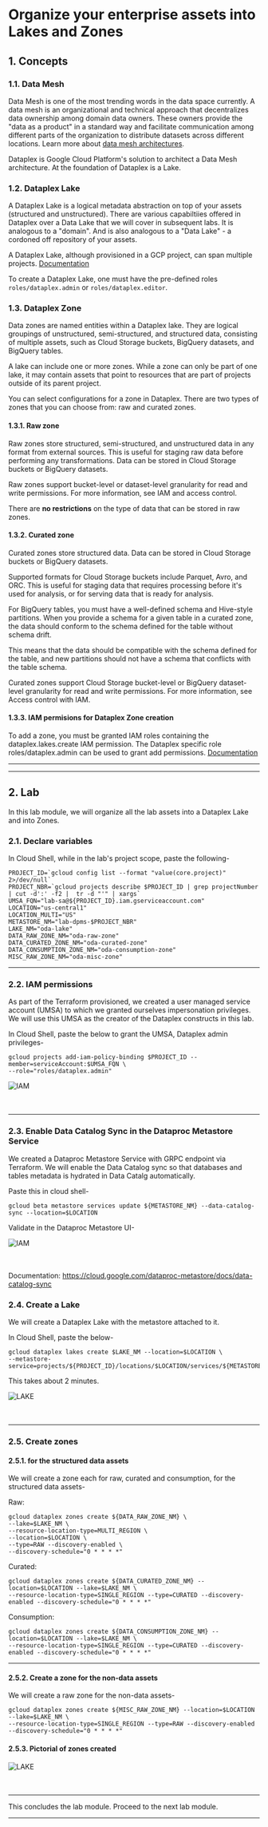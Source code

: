 # Organize your enterprise assets into Lakes and Zones

## 1. Concepts

### 1.1. Data Mesh
Data Mesh is one of the most trending words in the data space currently. A data mesh is an organizational and technical approach that decentralizes data ownership among domain data owners. These owners provide the "data as a product" in a standard way and facilitate communication among different parts of the organization to distribute datasets across different locations. Learn more about [data mesh architectures](https://services.google.com/fh/files/misc/build-a-modern-distributed-datamesh-with-google-cloud-whitepaper.pdf).

Dataplex is Google Cloud Platform's solution to architect a Data Mesh architecture. At the foundation of Dataplex is a Lake.


### 1.2. Dataplex Lake
A Dataplex Lake is a logical metadata abstraction on top of your assets (structured and unstructured). There are various capabiltiies offered in Dataplex over a Data Lake that we will cover in subsequent labs. It is analogous to a "domain". And is also analogous to a "Data Lake" - a cordoned off repository of your assets.

A Dataplex Lake, although provisioned in a GCP project, can span multiple projects. [Documentation](https://cloud.google.com/dataplex/docs/create-lake)

To create a Dataplex Lake, one must have the pre-defined roles  ```roles/dataplex.admin``` or ```roles/dataplex.editor```.

### 1.3. Dataplex Zone
Data zones are named entities within a Dataplex lake. They are logical groupings of unstructured, semi-structured, and structured data, consisting of multiple assets, such as Cloud Storage buckets, BigQuery datasets, and BigQuery tables.

A lake can include one or more zones. While a zone can only be part of one lake, it may contain assets that point to resources that are part of projects outside of its parent project.

You can select configurations for a zone in Dataplex. There are two types of zones that you can choose from: raw and curated zones.

#### 1.3.1. Raw zone
Raw zones store structured, semi-structured, and unstructured data in any format from external sources. This is useful for staging raw data before performing any transformations. Data can be stored in Cloud Storage buckets or BigQuery datasets.

Raw zones support bucket-level or dataset-level granularity for read and write permissions. For more information, see IAM and access control.

There are **no restrictions** on the type of data that can be stored in raw zones.

#### 1.3.2. Curated zone
Curated zones store structured data. Data can be stored in Cloud Storage buckets or BigQuery datasets.

Supported formats for Cloud Storage buckets include Parquet, Avro, and ORC. This is useful for staging data that requires processing before it's used for analysis, or for serving data that is ready for analysis.

For BigQuery tables, you must have a well-defined schema and Hive-style partitions. When you provide a schema for a given table in a curated zone, the data should conform to the schema defined for the table without schema drift.

This means that the data should be compatible with the schema defined for the table, and new partitions should not have a schema that conflicts with the table schema.

Curated zones support Cloud Storage bucket-level or BigQuery dataset-level granularity for read and write permissions. For more information, see Access control with IAM.

#### 1.3.3. IAM permisions for Dataplex Zone creation

To add a zone, you must be granted IAM roles containing the dataplex.lakes.create IAM permission. The Dataplex specific role roles/dataplex.admin can be used to grant add permissions. [Documentation](https://cloud.google.com/dataplex/docs/iam-and-access-control)



<hr>

<hr>

## 2. Lab

In this lab module, we will organize all the lab assets into a Dataplex Lake and into Zones.

### 2.1. Declare variables

In Cloud Shell, while in the lab's project scope, paste the following-
```
PROJECT_ID=`gcloud config list --format "value(core.project)" 2>/dev/null`
PROJECT_NBR=`gcloud projects describe $PROJECT_ID | grep projectNumber | cut -d':' -f2 |  tr -d "'" | xargs`
UMSA_FQN="lab-sa@${PROJECT_ID}.iam.gserviceaccount.com"
LOCATION="us-central1"
LOCATION_MULTI="US"
METASTORE_NM="lab-dpms-$PROJECT_NBR"
LAKE_NM="oda-lake"
DATA_RAW_ZONE_NM="oda-raw-zone"
DATA_CURATED_ZONE_NM="oda-curated-zone"
DATA_CONSUMPTION_ZONE_NM="oda-consumption-zone"
MISC_RAW_ZONE_NM="oda-misc-zone"
```

<hr>

### 2.2. IAM permissions

As part of the Terraform provisioned, we created a user managed service account (UMSA) to which we granted ourselves impersonation privileges. We will use this UMSA as the creator of the Dataplex constructs in this lab.

In Cloud Shell, paste the below to grant the UMSA, Dataplex admin privileges-

```
gcloud projects add-iam-policy-binding $PROJECT_ID --member=serviceAccount:$UMSA_FQN \
--role="roles/dataplex.admin"
```

![IAM](../01-images/03-03.png)   
<br><br>

<hr>

### 2.3. Enable Data Catalog Sync in the Dataproc Metastore Service

We created a Dataproc Metastore Service with GRPC endpoint via Terraform. We will enable the Data Catalog sync so that databases and tables metadata is hydrated in Data Catalg automatically.


Paste this in cloud shell-
```
gcloud beta metastore services update ${METASTORE_NM} --data-catalog-sync --location=$LOCATION 
```

Validate in the Dataproc Metastore UI-

![IAM](../01-images/03-04.png)   
<br><br>

Documentation: https://cloud.google.com/dataproc-metastore/docs/data-catalog-sync

### 2.4. Create a Lake

We will create a Dataplex Lake with the metastore attached to it.

In Cloud Shell, paste the below-
```
gcloud dataplex lakes create $LAKE_NM --location=$LOCATION \
--metastore-service=projects/${PROJECT_ID}/locations/$LOCATION/services/${METASTORE_NM}
```

This takes about 2 minutes.

![LAKE](../01-images/03-01.png)   
<br><br>

<hr>

### 2.5. Create zones 

#### 2.5.1. for the structured data assets

We will create a zone each for raw, curated and consumption, for the structured data assets-

Raw:
```
gcloud dataplex zones create ${DATA_RAW_ZONE_NM} \
--lake=$LAKE_NM \
--resource-location-type=MULTI_REGION \
--location=$LOCATION \
--type=RAW --discovery-enabled \
--discovery-schedule="0 * * * *"
```

Curated:
```
gcloud dataplex zones create ${DATA_CURATED_ZONE_NM} --location=$LOCATION --lake=$LAKE_NM \
--resource-location-type=SINGLE_REGION --type=CURATED --discovery-enabled --discovery-schedule="0 * * * *"
```

Consumption:
```
gcloud dataplex zones create ${DATA_CONSUMPTION_ZONE_NM} --location=$LOCATION --lake=$LAKE_NM \
--resource-location-type=SINGLE_REGION --type=CURATED --discovery-enabled --discovery-schedule="0 * * * *"
```

<hr>

#### 2.5.2. Create a zone for the non-data assets 

We will create a raw zone for the non-data assets-
```
gcloud dataplex zones create ${MISC_RAW_ZONE_NM} --location=$LOCATION --lake=$LAKE_NM \
--resource-location-type=SINGLE_REGION --type=RAW --discovery-enabled --discovery-schedule="0 * * * *"
```

#### 2.5.3. Pictorial of zones created


![LAKE](../01-images/03-02.png)   
<br><br>

<hr>

This concludes the lab module. Proceed to the next lab module.

<hr>


